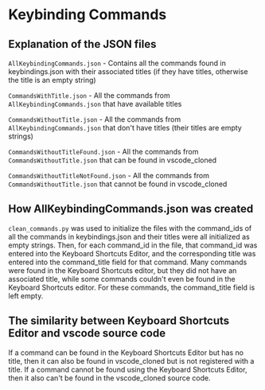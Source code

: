 # Keybinding Commands

## Explanation of the JSON files
`AllKeybindingCommands.json` - Contains all the commands found in keybindings.json with their associated titles (if they have titles, otherwise the title is an empty string)

`CommandsWithTitle.json` - All the commands from `AllKeybindingCommands.json` that have available titles

`CommandsWithoutTitle.json` - All the commands from `AllKeybindingCommands.json` that don't have titles (their titles are empty strings)

`CommandsWithoutTitleFound.json` - All the commands from `CommandsWithoutTitle.json` that can be found in vscode_cloned

`CommandsWithoutTitleNotFound.json` - All the commands from `CommandsWithoutTitle.json` that cannot be found in vscode_cloned

## How AllKeybindingCommands.json was created
`clean_commands.py` was used to initialize the files with the command_ids of all the commands in keybindings.json and their titles were all initialized as empty strings. Then, for each command_id in the file, that command_id was entered into the Keyboard Shortcuts Editor, and the corresponding title was entered into the command_title field for that command. Many commands were found in the Keyboard Shortcuts editor, but they did not have an associated title, while some commands couldn't even be found in the Keyboard Shortcuts editor. For these commands, the command_title field is left empty.

## The similarity between Keyboard Shortcuts Editor and vscode source code
If a command can be found in the Keyboard Shortcuts Editor but has no title, then it can also be found in vscode_cloned but is not registered with a title. If a command cannot be found using the Keyboard Shortcuts Editor, then it also can't be found in the vscode_cloned source code.
